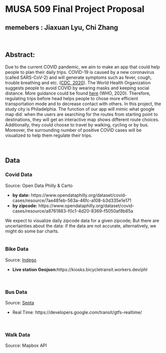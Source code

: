 # MUSA 509 Final Project Proposal
## memebers : Jiaxuan Lyu, Chi Zhang

<br>
<h2><b>Abstract:</b></h2>
<p>
Due to the current COVID pandemic, we aim to make an app that could help people to plan their daily trips. COVID-19 is caused by a new coronavirus (called SARS-CoV-2) and will generate symptoms such as fever, cough, trouble breathing and etc. (<a href="https://www.cdc.gov/coronavirus/2019-ncov/symptoms-testing/symptoms.html">CDC, 2020</a>). The World Health Organization suggests people to avoid COVID by wearing masks and keeping social distance. More guidance could be found <a href="https://www.who.int/emergencies/diseases/novel-coronavirus-2019/advice-for-public">here</a> (WHO, 2020). Therefore, regulating trips before head helps people to chose more efficient transportation mode and to decrease contact with others. In this project, the study city is Philadelphia. The function of our app will mimic what google map did: when the users are searching for the routes from starting point to destinations, they will get an interactive map shows different route choices. Additionally, they could choose to travel by walking, cycling or by bus. Moreover, the surrounding number of positive COVID cases will be visualized to help them regulate their trips.  
</p>

<br>

<h2>Data</h2>

<h3>Covid Data</h3>
Source: Open Data Philly & Carto
    <ul>
        <li><b>by date:</b> https://www.opendataphilly.org/dataset/covid-cases/resource/7ae481eb-563a-46fc-a108-b3d335e1e171</li>
        <li><b>by zipcode:</b> https://www.opendataphilly.org/dataset/covid-cases/resource/a8761883-f0c1-4d20-8369-f5050af8b85a</li>
    </ul>
We expect to visualize daily zipcode data for a given zipcode; But there are uncertainties about the data: if the data are not accurate, alternatively, we might do some bar charts.

<br>
<br>

<h3>Bike Data </h3>
Source: <a href="https://www.rideindego.com/about/data/">Indego</a>
    <ul>
        <li><b>Live station Geojson:</b>https://kiosks.bicycletransit.workers.dev/phl</li>
    </ul>

<br>

<h3>Bus Data </h3>
Source: <a href="http://www3.septa.org/hackathon/">Septa</a>
    <ul>
        <li>Real Time: https://developers.google.com/transit/gtfs-realtime/ </li>
    </ul>

<br>

<h3>Walk Data</h3>
Source: Mapbox API


